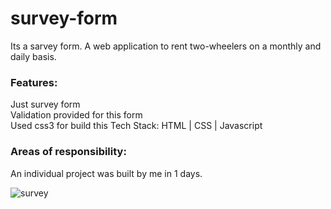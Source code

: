 # survey-form
Its a sarvey form.
A web application to rent two-wheelers on a monthly and daily basis. 
<h3>Features: </h3>
<p> Just survey form  <br>
 Validation provided for this form<br> 
Used css3 for build this
  Tech Stack: HTML | CSS | Javascript  </p>
  <h3>Areas of responsibility:  </h3>
 
 
 
An individual project was built by me in 1 days. 

![survey](https://user-images.githubusercontent.com/70104100/160688207-c6a19031-b094-4fc9-94b6-8e3de3f4d663.png)

